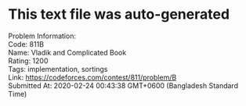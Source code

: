 # This text file was auto-generated  
  
Problem Information:  
Code: 811B  
Name: Vladik and Complicated Book  
Rating: 1200  
Tags: implementation, sortings  
Link: https://codeforces.com/contest/811/problem/B  
Submitted At: 2020-02-24 00:43:38 GMT+0600 (Bangladesh Standard Time)  

